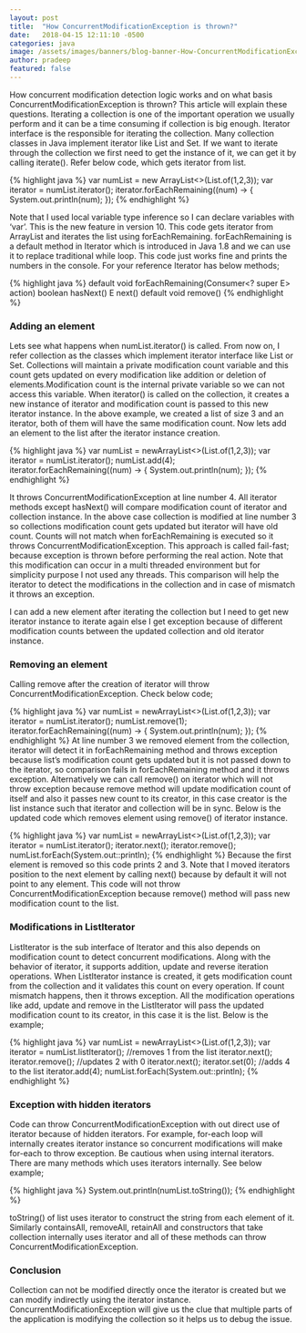 ```yaml
---
layout: post
title:  "How ConcurrentModificationException is thrown?"
date:   2018-04-15 12:11:10 -0500
categories: java
image: /assets/images/banners/blog-banner-How-ConcurrentModificationException-is-thrown_.png
author: pradeep
featured: false
---
```


How concurrent modification detection logic works and on what basis ConcurrentModificationException is thrown? This article will explain these questions. Iterating a collection is one of the important operation we usually perform and it can be a time consuming if collection is big enough. Iterator interface is the responsible for iterating the collection. Many collection classes in Java implement iterator like List and Set. If we want to iterate through the collection we first need to get the instance of it, we can get it by calling iterate(). Refer below code, which gets iterator from list.

{% highlight java %}
var numList = new ArrayList<>(List.of(1,2,3));
var iterator = numList.iterator();
iterator.forEachRemaining((num) -> {
	System.out.println(num);
});
{% endhighlight %}

Note that I used local variable type inference so I can declare variables with ‘var’. This is the new feature in version 10. This code gets iterator from ArrayList and iterates the list using  forEachRemaining. forEachRemaining is a default method in Iterator which is introduced in Java 1.8 and we can use it to replace traditional while loop. This code just works fine and prints the numbers in the console. For your reference Iterator has below methods;

{% highlight java %}
default void forEachRemaining​(Consumer<? super E> action)
boolean hasNext()
E next()
default void remove()
{% endhighlight %}

### Adding an element

Lets see what happens when numList.iterator() is called. From now on, I refer collection as the classes which implement iterator interface like List or Set. Collections will maintain a private modification count variable and this count gets updated on every modification like addition or deletion of elements.Modification count is the internal private variable so we can not access this variable. When iterator() is called on the collection, it creates a new instance of iterator and modification count is passed to this new iterator instance. In the above example, we created a list of size 3 and an iterator, both of them will have the same modification count. Now lets add an element to the list after the iterator instance creation.

{% highlight java %}
var numList = newArrayList<>(List.of(1,2,3));
var iterator = numList.iterator();
numList.add(4);
iterator.forEachRemaining((num) -> {
    System.out.println(num);
});
{% endhighlight %}

It throws ConcurrentModificationException at line number 4. All iterator methods except hasNext() will compare modification count of iterator and collection instance. In the above case collection is modified at line number 3 so collections modification count gets updated but iterator will have old count. Counts will not match when forEachRemaining is executed so it throws ConcurrentModificationException. This approach is called fail-fast; because exception is thrown before performing the real action. Note that this modification can occur in a multi threaded environment but for simplicity purpose I not used any threads. This comparison will help the iterator to detect the modifications in the collection and in case of mismatch it throws an exception.

I can add a new element after iterating the collection but I need to get new iterator instance to iterate again else I get exception because of different modification counts between the updated collection and old iterator instance.

### Removing an element
Calling remove after the creation of iterator will throw ConcurrentModificationException. Check below code;

{% highlight java %}
var numList = newArrayList<>(List.of(1,2,3));
var iterator = numList.iterator();
numList.remove(1);
iterator.forEachRemaining((num) -> {
    System.out.println(num);
});
{% endhighlight %}
At line number 3 we removed element from the collection, iterator will detect it in forEachRemaining method and throws exception because list’s modification count gets  updated but it is not passed down to the iterator, so comparison fails in forEachRemaining method and it throws exception. Alternatively we can call remove() on iterator which will not throw exception because remove method will update modification count of itself and also it passes new count to its creator, in this case creator is the list instance such that iterator and collection will be in sync. Below is the updated code which removes element using remove() of iterator instance.

{% highlight java %}
var numList = newArrayList<>(List.of(1,2,3));
var iterator = numList.iterator();
iterator.next();
iterator.remove();
numList.forEach(System.out::println);
{% endhighlight %}
Because the first element is removed so this code prints 2 and 3. Note that I moved iterators position to the next element by calling next() because by default it will not point to any element. This code will not throw ConcurrentModificationException because remove() method will pass new modification count to the list.

### Modifications in ListIterator
ListIterator is the sub interface of Iterator and this also depends on modification count to detect concurrent modifications. Along with the behavior of iterator, it supports addition, update and reverse iteration operations. When ListIterator instance is created, it gets modification count from the collection and it validates this count on every operation. If count mismatch happens, then it throws exception. All the modification operations like add, update and remove in the ListIterator will pass the updated modification count to its creator, in this case it is the list. Below is the example;

{% highlight java %}
var numList = newArrayList<>(List.of(1,2,3));
var iterator = numList.listIterator();
//removes 1 from the list
iterator.next();
iterator.remove();
//updates 2 with 0
iterator.next();
iterator.set(0);
//adds 4 to the list
iterator.add(4);
numList.forEach(System.out::println);
{% endhighlight %}

### Exception with hidden iterators

Code can throw ConcurrentModificationException with out direct use of iterator because of hidden iterators. For example, for-each loop will internally creates iterator instance so concurrent modifications will make for-each to throw exception. Be cautious when using internal iterators. There are many methods which uses iterators internally. See below example;

{% highlight java %}
System.out.println(numList.toString());
{% endhighlight %}

toString() of list uses iterator to construct the string from each element of it. Similarly containsAll, removeAll, retainAll and constructors that take collection internally uses iterator and all of these methods can throw ConcurrentModificationException.

### Conclusion

Collection can not be modified directly once the iterator is created but we can modify indirectly using the iterator instance. ConcurrentModificationException will give us the clue that multiple parts of the application is modifying the collection so it helps us to debug the issue.